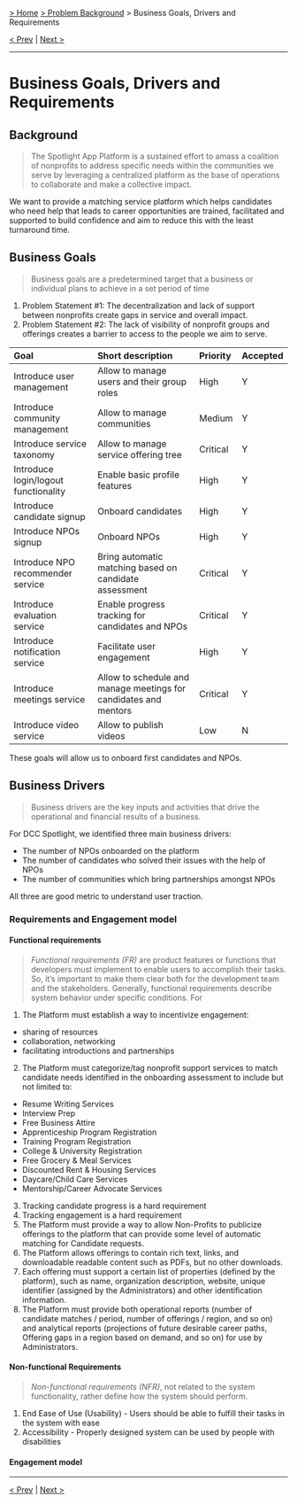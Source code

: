 [> Home](../README.md) [> Problem Background](README.md) > Business Goals, Drivers and Requirements

[< Prev](README.md)  |  [Next >](1.2.StakeholderConcerns.md)

---

# Business Goals, Drivers and Requirements

## Background

> The Spotlight App Platform is a sustained effort to amass a coalition of nonprofits to address specific needs within the communities we serve by leveraging a centralized platform as the base of operations to collaborate and make a collective impact.

We want to provide a matching service platform which helps candidates who need help that leads to career
opportunities are trained, facilitated and supported to build confidence and aim to reduce this with the least turnaround time.

## Business Goals

> Business goals are a predetermined target that a business or individual plans to achieve in a set period of time

1. Problem Statement #1: The decentralization and lack of support between nonprofits create gaps in service and overall impact.
2. Problem Statement #2: The lack of visibility of nonprofit groups and offerings creates a barrier to access to the people we aim to serve.


| Goal | Short description | Priority | Accepted |
| :------ | :------- | :-------- | :----- |
| Introduce user management | Allow to manage users and their group roles| High | Y | 
| Introduce community management | Allow to manage communities| Medium | Y |
| Introduce service taxonomy | Allow to manage service offering tree | Critical | Y |
| Introduce login/logout functionality | Enable basic profile features | High | Y |
| Introduce candidate signup | Onboard candidates | High | Y |
| Introduce NPOs signup | Onboard NPOs| High | Y |
| Introduce NPO recommender service | Bring automatic matching based on candidate assessment | Critical | Y |
| Introduce evaluation service | Enable progress tracking for candidates and NPOs | Critical |  Y |
| Introduce notification service | Facilitate user engagement| High | Y |
| Introduce meetings service | Allow to schedule and manage meetings for candidates and mentors  | Critical | Y |
| Introduce video service | Allow to publish videos | Low | N |

These goals will allow us to onboard first candidates and NPOs.

## Business Drivers

> Business drivers are the key inputs and activities that drive the operational and financial results of a business.

For DCC Spotlight, we identified three main business drivers:

- The number of NPOs onboarded on the platform
- The number of candidates who solved their issues with the help of NPOs
- The number of communities which bring partnerships amongst NPOs

All three are good metric to understand user traction. 

### Requirements and Engagement model

#### Functional requirements

> _Functional requirements (FR)_ are product features or functions that developers must implement to enable users to accomplish their tasks. So, it’s important to make them clear both for the development team and the stakeholders. Generally, functional requirements describe system behavior under specific conditions. For

1. The Platform must establish a way to incentivize engagement:
- sharing of resources
- collaboration, networking
- facilitating introductions and partnerships

2. The Platform must categorize/tag nonprofit support services to match candidate needs identified in the onboarding assessment to include but not limited to:
- Resume Writing Services
- Interview Prep
- Free Business Attire
- Apprenticeship Program Registration
- Training Program Registration
- College & University Registration
- Free Grocery & Meal Services
- Discounted Rent & Housing Services
- Daycare/Child Care Services
- Mentorship/Career Advocate Services

3. Tracking candidate progress is a hard requirement
4. Tracking engagement is a hard requirement
5. The Platform must provide a way to allow Non-Profits to publicize offerings to the platform that can provide some level of automatic matching for Candidate requests.
6. The Platform allows offerings to contain rich text, links, and downloadable readable content such as PDFs, but no other downloads.
7. Each offering must support a certain list of properties (defined by the platform), such as name, organization description, website, unique identifier (assigned by the Administrators) and other identification information.
8. The Platform must provide both operational reports (number of candidate matches / period, number of offerings / region, and so on) and analytical reports (projections of future desirable career paths, Offering gaps in a region based on demand, and so on) for use by Administrators.

#### Non-functional Requirements

> _Non-functional requirements (NFR)_, not related to the system functionality, rather define how the system should perform.

1. End Ease of Use (Usability) - Users should be able to fulfill their tasks in the system with ease
2. Accessibility - Properly designed system can be used by people with disabilities

#### Engagement model

---

[< Prev](README.md)  |  [Next >](1.3.ArchitectureAnalysis.md)
